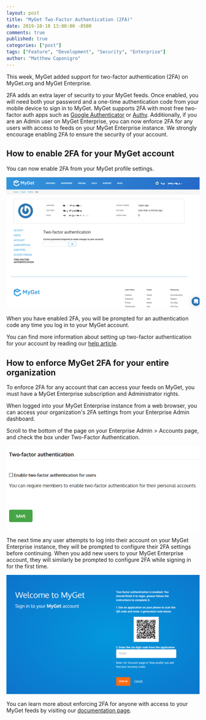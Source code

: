 ```yaml
---  
layout: post  
title: "MyGet Two-Factor Authentication (2FA)"  
date: 2019-10-10 13:00:00 -0500  
comments: true  
published: true  
categories: ["post"]  
tags: ["Feature", "Development", "Security", "Enterprise"]  
author: "Matthew Caponigro"  
---
```


This week, MyGet added support for two-factor authentication (2FA) on MyGet.org and MyGet Enterprise.

2FA adds an extra layer of security to your MyGet feeds. Once enabled, you will need both your password and a one-time authentication code from your mobile device to sign in to MyGet. MyGet supports 2FA with most free two-factor auth apps such as [Google Authenticator](https://support.google.com/accounts/answer/1066447?co=GENIE.Platform%3DAndroid&hl=en) or [Authy](https://authy.com/). Additionally, if you are an Admin user on MyGet Enterprise, you can now enforce 2FA for any users with access to feeds on your MyGet Enterprise instance. We strongly encourage enabling 2FA to ensure the security of your account.

## How to enable 2FA for your MyGet account

You can now enable 2FA from your MyGet profile settings.

![MyGet 2FA Settings](/images/2019/myget-2fa-settings.png)

When you have enabled 2FA, you will be prompted for an authentication code any time you log in to your MyGet account.

You can find more information about setting up two-factor authentication for your account by reading our [help article]([https://docs.myget.org/docs/reference/MyGet-Two-Factor-Authentication-2FA](https://docs.myget.org/docs/reference/MyGet-Two-Factor-Authentication-2FA)).

## How to enforce MyGet 2FA for your entire organization

To enforce 2FA for any account that can access your feeds on MyGet, you must have a MyGet Enterprise subscription and Administrator rights.

When logged into your MyGet Enterprise instance from a web browser, you can access your organization's 2FA settings from your Enterprise Admin dashboard.

Scroll to the bottom of the page on your Enterprise Admin > Accounts page, and check the box under Two-Factor Authentication.

![Enforce 2FA for your MyGet Enterprise subscription](/images/2019/Enterprise-Admin-Account-set-2fa-private-tenant.png)

The next time any user attempts to log into their account on your MyGet Enterprise instance, they will be prompted to configure their 2FA settings before continuing. When you add new users to your MyGet Enterprise account, they will similarly be prompted to configure 2FA while signing in for the first time.

![Oblige MyGet Enterprise users to enable 2FA during sign-up](/images/2019/tenant-obligatory-2fa-for-account-without-2fa-set.png)

You can learn more about enforcing 2FA for anyone with access to your MyGet feeds by visiting our [documentation page]([https://docs.myget.org/docs/reference/MyGet-Two-Factor-Authentication-2FA](https://docs.myget.org/docs/reference/MyGet-Two-Factor-Authentication-2FA)).
